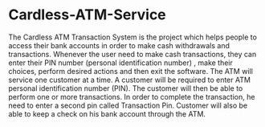 # Cardless-ATM-Service
<p>
  The Cardless ATM Transaction System is the project which helps people to access their
bank accounts in order to make cash withdrawals and transactions. Whenever the user
need to make cash transactions, they can enter their PIN number (personal
identification number) , make their choices, perform desired actions and then exit the
software.
The ATM will service one customer at a time. A customer will be required to enter ATM
personal identification number (PIN). The customer will then be able to perform one or
more transactions. In order to complete the transaction, he need to enter a second pin
called Transaction Pin. Customer will also be able to keep a check on his bank account
through the ATM.
</p>
